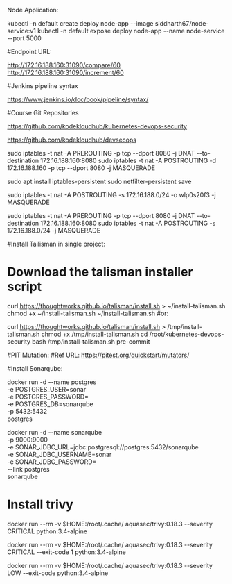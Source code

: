 Node Application:

kubectl -n default create deploy node-app --image siddharth67/node-service:v1
kubectl -n default expose deploy node-app --name node-service --port 5000

#Endpoint URL:

http://172.16.188.160:31090/compare/60
http://172.16.188.160:31090/increment/60

#Jenkins pipeline syntax

https://www.jenkins.io/doc/book/pipeline/syntax/

#Course Git Repositories

https://github.com/kodekloudhub/kubernetes-devops-security

https://github.com/kodekloudhub/devsecops



sudo iptables -t nat -A PREROUTING -p tcp --dport 8080 -j DNAT --to-destination 172.16.188.160:8080
sudo iptables -t nat -A POSTROUTING -d 172.16.188.160 -p tcp --dport 8080 -j MASQUERADE

sudo apt install iptables-persistent
sudo netfilter-persistent save


sudo iptables -t nat -A POSTROUTING -s 172.16.188.0/24 -o wlp0s20f3 -j MASQUERADE


sudo iptables -t nat -A PREROUTING -p tcp --dport 8080 -j DNAT --to-destination 172.16.188.160:8080
sudo iptables -t nat -A POSTROUTING -s 172.16.188.0/24 -j MASQUERADE

#Install Tailisman in single project:

# Download the talisman installer script
curl https://thoughtworks.github.io/talisman/install.sh > ~/install-talisman.sh
chmod +x ~/install-talisman.sh
~/install-talisman.sh
#or:

curl https://thoughtworks.github.io/talisman/install.sh > /tmp/install-talisman.sh
chmod +x /tmp/install-talisman.sh
cd /root/kubernetes-devops-security
bash /tmp/install-talisman.sh pre-commit

#PIT Mutation:
#Ref URL:
https://pitest.org/quickstart/mutators/


#Install Sonarqube:

docker run -d --name postgres \
  -e POSTGRES_USER=sonar \
  -e POSTGRES_PASSWORD= \
  -e POSTGRES_DB=sonarqube \
  -p 5432:5432 \
  postgres

docker run -d --name sonarqube \
  -p 9000:9000 \
  -e SONAR_JDBC_URL=jdbc:postgresql://postgres:5432/sonarqube \
  -e SONAR_JDBC_USERNAME=sonar \
  -e SONAR_JDBC_PASSWORD= \
  --link postgres \
  sonarqube

# Install trivy

docker run --rm -v $HOME:/root/.cache/ aquasec/trivy:0.18.3 --severity CRITICAL python:3.4-alpine

docker run --rm -v $HOME:/root/.cache/ aquasec/trivy:0.18.3 --severity CRITICAL --exit-code 1 python:3.4-alpine

docker run --rm -v $HOME:/root/.cache/ aquasec/trivy:0.18.3 --severity LOW --exit-code  python:3.4-alpine

